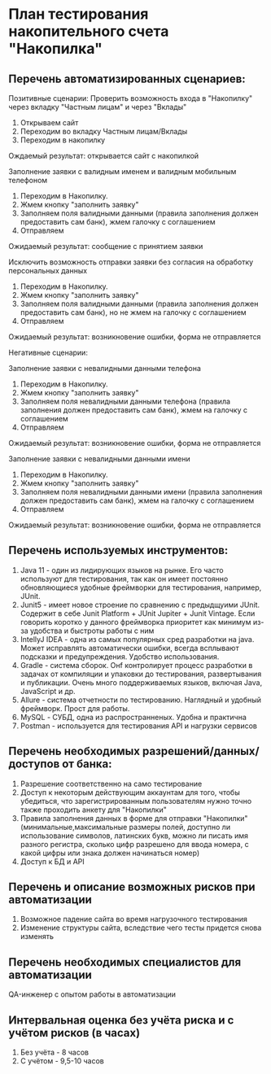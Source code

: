 # План тестирования накопительного счета "Накопилка"
## Перечень автоматизированных сценариев:
Позитивные сценарии:
Проверить возможность входа в "Накопилку" через вкладку "Частным лицам" и через "Вклады"
1. Открываем сайт 
2. Переходим во вкладку Частным лицам/Вклады
3. Переходим в накопилку

Ождаемый результат: открывается сайт с накопилкой

Заполнение заявки с валидным именем и валидным мобильным телефоном
1. Переходим в Накопилку. 
2. Жмем кнопку "заполнить заявку"
3. Заполняем поля валидными данными (правила заполнения должен предоставить сам банк), жмем галочку с соглашением
4. Отправляем

Ожидаемый результат: сообщение с принятием заявки

Исключить возможность отправки заявки без согласия на обработку персональных данных
1. Переходим в Накопилку. 
2. Жмем кнопку "заполнить заявку"
3. Заполняем поля валидными данными (правила заполнения должен предоставить сам банк), но не жмем на галочку с соглашением
4. Отправляем

Ожидаемый результат: возникновение ошибки, форма не отправляется

Негативные сценарии:

Заполнение заявки с невалидными данными телефона
1. Переходим в Накопилку. 
2. Жмем кнопку "заполнить заявку"
3. Заполняем поля невалидными данными телефона (правила заполнения должен предоставить сам банк), жмем на галочку с соглашением
4. Отправляем 

Ожидаемый результат: возникновение ошибки, форма не отправляется

Заполнение заявки с невалидными данными имени
1. Переходим в Накопилку. 
2. Жмем кнопку "заполнить заявку"
3. Заполняем поля невалидными данными имени (правила заполнения должен предоставить сам банк), жмем на галочку с соглашением
4. Отправляем 

Ожидаемый результат: возникновение ошибки, форма не отправляется

## Перечень используемых инструментов:
1. Java 11 - один из лидирующих языков на рынке. Его часто используют для тестирования, так как он имеет постоянно обновляющиеся удобные фреймворки для тестирования, например, JUnit. 
2. Junit5 - имеет новое строение по сравнению с предыдщуими JUnit. Содержит в себе Junit Platform + JUnit Jupiter + Junit Vintage. Если говорить коротко у данного фреймворка приоритет как минимум из-за удобства и быстроты работы с ним
3. IntellyJ IDEA - одна из самых популярных сред разработки на java. Может исправлять автоматически ошибки, всегда всплывают подсказки и предупреждения. Удобство использования.
4. Gradle - система сборок. Онf контролирует процесс разработки в задачах от компиляции и упаковки до тестирования, развертывания и публикации. Очень много поддерживаемых языков, включая Java, JavaScript и др.
5. Allure - система отчетности по тестированию. Наглядный и удобный фреймворк. Прост для работы.
6. MySQL - СУБД, одна из распространненых. Удобна и практична
7. Postman - используется для тестирования API и нагрузки сервисов

## Перечень необходимых разрешений/данных/доступов от банка:
1. Разрешение соответственно на само тестирование
2. Доступ к некоторым действующим аккаунтам для того, чтобы убедиться, что зарегистрированным пользователям нужно точно также проходить анкету для "Накопилки"
3. Правила заполнения данных в форме для отправки "Накопилки" (минимальные,максимальные размеры полей, доступно ли использование символов, латинских букв, можно ли писать имя разного регистра, сколько цифр разрешено для ввода номера, с какой цифры или знака должен начинаться номер)
4. Доступ к БД и API 

## Перечень и описание возможных рисков при автоматизации
1. Возможное падение сайта во время нагрузочного тестирования
2. Изменение структуры сайта, вследствие чего тесты придется снова изменять

## Перечень необходимых специалистов для автоматизации
QA-инженер с опытом работы в автоматизации

## Интервальная оценка без учёта риска и с учётом рисков (в часах)
1. Без учёта - 8 часов
2. С учётом - 9,5-10 часов
